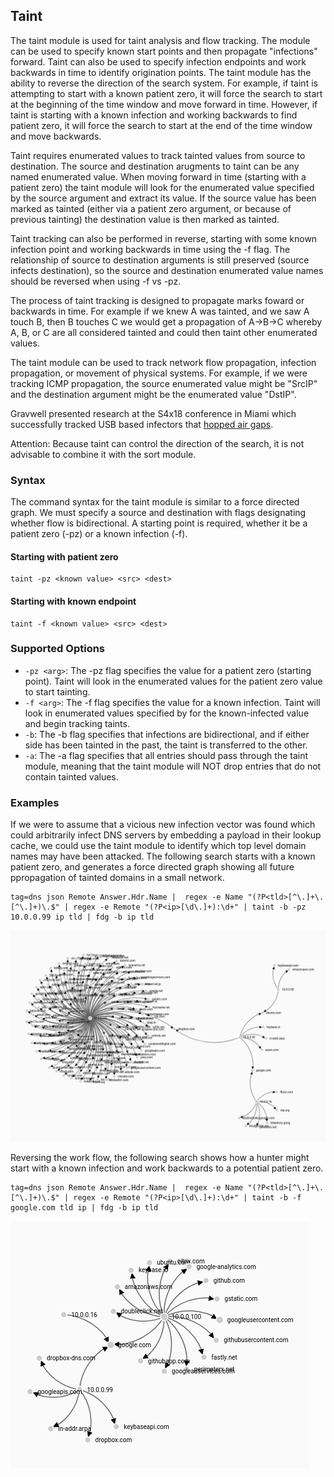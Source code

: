  
## Taint

The taint module is used for taint analysis and flow tracking.  The module can be used to specify known start points and then propagate "infections" forward.  Taint can also be used to specify infection endpoints and work backwards in time to identify origination points.  The taint module has the ability to reverse the direction of the search system.  For example, if taint is attempting to start with a known patient zero, it will force the search to start at the beginning of the time window and move forward in time.  However, if taint is starting with a known infection and working backwards to find patient zero, it will force the search to start at the end of the time window and move backwards.

Taint requires enumerated values to track tainted values from source to destination.  The source and destination arugments to taint can be any named enumerated value.  When moving forward in time (starting with a patient zero) the taint module will look for the enumerated value specified by the source argument and extract its value.  If the source value has been marked as tainted (either via a patient zero argument, or because of previous tainting) the destination value is then marked as tainted.

Taint tracking can also be performed in reverse, starting with some known infection point and working backwards in time using the -f flag.  The relationship of source to destination arguments is still preserved (source infects destination), so the source and destination enumerated value names should be reversed when using -f vs -pz.

The process of taint tracking is designed to propagate marks foward or backwards in time.  For example if we knew A was tainted, and we saw A touch B, then B touches C we would get a propagation of A->B->C whereby A, B, or C are all considered tainted and could then taint other enumerated values.

The taint module can be used to track network flow propagation, infection propagation, or movement of physical systems.  For example, if we were tracking ICMP propagation, the source enumerated value might be "SrcIP" and the destination argument might be the enumerated value "DstIP".

Gravwell presented research at the S4x18 conference in Miami which successfully tracked USB based infectors that [hopped air gaps](https://s4x18.com/sessions/using-force-directed-graphs-to-analyze-huge-event-datasets/).

Attention: Because taint can control the direction of the search, it is not advisable to combine it with the sort module.

### Syntax

The command syntax for the taint module is similar to a force directed graph.  We must specify a source and destination with flags designating whether flow is bidirectional.  A starting point is required, whether it be a patient zero (-pz) or a known infection (-f).

#### Starting with patient zero
```
taint -pz <known value> <src> <dest>
```

#### Starting with known endpoint
```
taint -f <known value> <src> <dest>
```

### Supported Options
* `-pz <arg>`: The -pz flag specifies the value for a patient zero (starting point).  Taint will look in the <src> enumerated values for the patient zero value to start tainting.
* `-f <arg>`: The -f flag specifies the value for a known infection.  Taint will look in enumerated values specified by <src> for the known-infected value and begin tracking taints.
* `-b`: The -b flag specifies that infections are bidirectional, and if either side has been tainted in the past, the taint is transferred to the other.
* `-a`: The -a flag specifies that all entries should pass through the taint module, meaning that the taint module will NOT drop entries that do not contain tainted values.

### Examples

If we were to assume that a vicious new infection vector was found which could arbitrarily infect DNS servers by embedding a payload in their lookup cache, we could use the taint module to identify which top level domain names may have been attacked.  The following search starts with a known patient zero, and generates a force directed graph showing all future ppropagation of tainted domains in a small network.

```
tag=dns json Remote Answer.Hdr.Name |  regex -e Name "(?P<tld>[^\.]+\.[^\.]+)\.$" | regex -e Remote "(?P<ip>[\d\.]+):\d+" | taint -b -pz 10.0.0.99 ip tld | fdg -b ip tld
```

![DNS Infection Propagation From Known Patient Zero](taintPatientZero.png)

Reversing the work flow, the following search shows how a hunter might start with a known infection and work backwards to a potential patient zero.

```
tag=dns json Remote Answer.Hdr.Name |  regex -e Name "(?P<tld>[^\.]+\.[^\.]+)\.$" | regex -e Remote "(?P<ip>[\d\.]+):\d+" | taint -b -f google.com tld ip | fdg -b ip tld
```

![DNS Infection Propagation From Known End Point](taintBacktrack.png)
